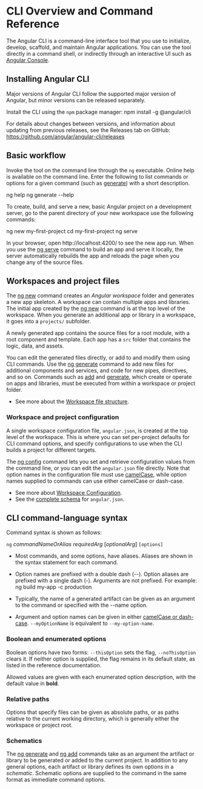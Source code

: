 # CLI Overview and Command Reference

The Angular CLI is a command-line interface tool that you use to initialize, develop, scaffold, and maintain Angular applications. You can use the tool directly in a command shell, or indirectly through an interactive UI such as [Angular Console](https://angularconsole.com).

## Installing Angular CLI

Major versions of Angular CLI follow the supported major version of Angular, but minor versions can be released separately.

Install the CLI using the `npm` package manager:
<code-example format="." language="bash">
npm install -g @angular/cli
</code-example>

For details about changes between versions, and information about updating from previous releases,
see the Releases tab on GitHub: https://github.com/angular/angular-cli/releases

## Basic workflow

Invoke the tool on the command line through the `ng` executable.
Online help is available on the command line.
Enter the following to list commands or options for a given command (such as [generate](cli/generate)) with a short description.

<code-example format="." language="bash">
ng help
ng generate --help
</code-example>

To create, build, and serve a new, basic Angular project on a development server, go to the parent directory of your new workspace use the following commands:

<code-example format="." language="bash">
ng new my-first-project
cd my-first-project
ng serve
</code-example>

In your browser, open http://localhost:4200/ to see the new app run.
When you use the [ng serve](cli/serve) command to build an app and serve it locally, the server automatically rebuilds the app and reloads the page when you change any of the source files.

## Workspaces and project files

The [ng new](cli/new) command creates an *Angular workspace* folder and generates a new app skeleton.
A workspace can contain multiple apps and libraries.
The initial app created by the [ng new](cli/new) command is at the top level of the workspace.
When you generate an additional app or library in a workspace, it goes into a `projects/` subfolder.

A newly generated app contains the source files for a root module, with a root component and template.
Each app has a `src` folder that contains the logic, data, and assets.

You can edit the generated files directly, or add to and modify them using CLI commands.
Use the [ng generate](cli/generate) command to add new files for additional components and services, and code for new pipes, directives, and so on.
Commands such as [add](cli/add) and [generate](cli/generate), which create or operate on apps and libraries, must be executed from within a workspace or project folder.

* See more about the [Workspace file structure](guide/file-structure).

### Workspace and project configuration

A single workspace configuration file, `angular.json`, is created at the top level of the workspace.
This is where you can set per-project defaults for CLI command options, and specify configurations to use when the CLI builds a project for different targets.

The [ng config](cli/config) command lets you set and retrieve configuration values from the command line, or you can edit the `angular.json` file directly.
Note that option names in the configuration file must use [camelCase](guide/glossary#case-types), while option names supplied to commands can use either camelCase or dash-case.

* See more about [Workspace Configuration](guide/workspace-config).
* See the [complete schema](https://github.com/angular/angular-cli/wiki/angular-workspace) for `angular.json`.

## CLI command-language syntax

Command syntax is shown as follows:

`ng` *commandNameOrAlias* *requiredArg* [*optionalArg*] `[options]`

* Most commands, and some options, have aliases. Aliases are shown in the syntax statement for each command.

* Option names are prefixed with a double dash (--).
    Option aliases are prefixed with a single dash (-).
    Arguments are not prefixed.
    For example: 
    <code-example format="." language="bash">
        ng build my-app -c production
    </code-example>

* Typically, the name of a generated artifact can be given as an argument to the command or specified with the --name option.

* Argument and option names can be given in either
[camelCase or dash-case](guide/glossary#case-types).
`--myOptionName` is equivalent to `--my-option-name`.

### Boolean and enumerated options

Boolean options have two forms: `--thisOption` sets the flag, `--noThisOption` clears it.
If neither option is supplied, the flag remains in its default state, as listed in the reference documentation.

Allowed values are given with each enumerated option description, with the default value in **bold**.

### Relative paths

Options that specify files can be given as absolute paths, or as paths relative to the current working directory, which is generally either the workspace or project root.

### Schematics

The [ng generate](cli/generate) and  [ng add](cli/add) commands take as an argument the artifact or library to be generated or added to the current project.
In addition to any general options, each artifact or library defines its own options in a *schematic*.
Schematic options are supplied to the command in the same format as immediate command options.
